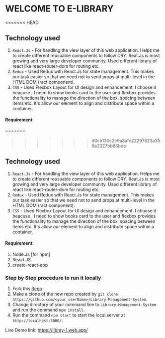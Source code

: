 # WELCOME TO E-LIBRARY

<<<<<<< HEAD
## Technology used

1. `React.Js` - For handling the view layer of this web application. Helps me to create different reusuable components to follow DRY. Reat.Js is most growing and very large developer community. Used different library of react like react-router-dom for routing etc.
2. `Redux` - Used Redux with React.Js for state management. This makes our task easier so that we need not to send props at multi-level in the HTML DOM (ract component).
3. `CSS` - Used Flexbox Layout for UI design and enhancement. I choose it beacuse , I need to show books card to the user and flexbox provides the functionality to manage the direction of the box, spacing between items etc. It's allow our element to align and distribute space within a container.

#### Requirement
=======
>>>>>>> d0cb130c2c9a8afd22297623a359a3327bb86bde

## Technology used
1. `React.Js` - For handling the view layer of this web application. Helps me to create different reusuable components to follow DRY. Reat.Js is most growing and very large developer community. Used different library of react like react-router-dom for routing etc.
2. `Redux` - Used Redux with React.Js for state management. This makes our task easier so that we need not to send props at multi-level in the HTML DOM (ract component).
3. `CSS` - Used Flexbox Layout for UI design and enhancement. I choose it beacuse , I need to show books card to the user and flexbox provides the functionality to manage the direction of the box, spacing between items etc. It's allow our element to align and distribute space within a container.


#### Requirement
1. Node.Js [for npm]
2. React.JS
3. create-react-app

### Step by Step procedure to run it locally

1. Fork this [Repo](https://github.com/mohit355/Library-Management-System)
2. Make a clone of the new repo created by `git clone https://github.com/<your_userName>/Library-Management-System`.
3. Change directory of your command line to `Library-Management-System` and run the command `npm install`.
4. Run the command `npm start` to start the local server at `http://localhost:3000/`.

Live Demo link: https://libray-1.web.app/
